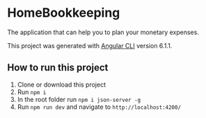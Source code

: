 # HomeBookkeeping
The application that can help you to plan your monetary expenses.

This project was generated with [Angular CLI](https://github.com/angular/angular-cli) version 6.1.1.

## How to run this project
1. Clone or download this project
2. Run `npm i`
3. In the root folder run `npm i json-server -g`
4. Run `npm run dev` and navigate to `http://localhost:4200/`
